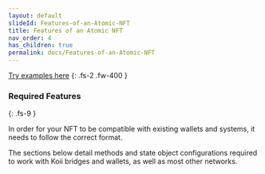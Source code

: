 ```yaml
---
layout: default
slideId: Features-of-an-Atomic-NFT
title: Features of an Atomic NFT
nav_order: 4
has_children: true
permalink: docs/Features-of-an-Atomic-NFT
---
```


[Try examples here](https://github.com/atomic-nfts/standard)
{: .fs-2 .fw-400 }

### Required Features 
{: .fs-9 }

In order for your NFT to be compatible with existing wallets and systems, it needs to follow the correct format. 

The sections below detail methods and state object configurations required to work with Koii bridges and wallets, as well as most other networks.



